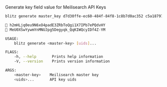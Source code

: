 Generate key field value for Meilisearch API Keys

```bash
blitz generate master_key d7d30ffe-ec60-484f-84f8-1c8b7d0ac352 c5a18797-621c-42b5-81bd-23fbf0202364
```

```bash
🔑 h2mHLjq0eu9N6xO4padE3ZRbToQgi1X7IPb7ePQdvHY
🔑 MeU0XSwYywmYnMNUJpg5Degyqk_QqKIWQcyIDf4Z-YM
```

```bash
USAGE:
    blitz generate <master-key> [uids]...

FLAGS:
    -h, --help       Prints help information
    -V, --version    Prints version information

ARGS:
    <master-key>    Meilisearch master key
    <uids>...       API key uids
```